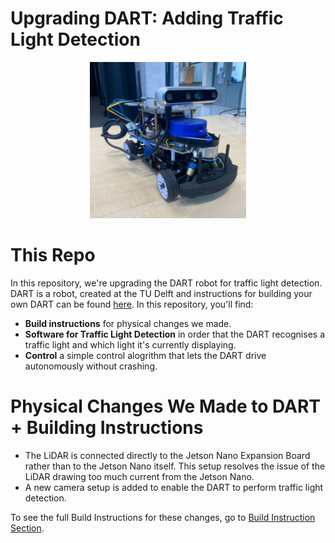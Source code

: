 # Upgrading DART: Adding Traffic Light Detection

<p align="center">
  <img src="images/DART.jpg" width="250">
</p>

# This Repo
In this repository, we're upgrading the DART robot for traffic light detection. DART is a robot, created at the TU Delft and instructions for building your own DART can be found [here](https://github.com/Lorenzo-Lyons/DART). In this repository, you'll find:
+ <b>Build instructions</b> for physical changes we made.
+ <b>Software for Traffic Light Detection</b> in order that the DART recognises a traffic light and which light it's currently displaying.
+ <b>Control</b> a simple control alogrithm that lets the DART drive autonomously without crashing.

# Physical Changes We Made to DART + Building Instructions
+ The LiDAR is connected directly to the Jetson Nano Expansion Board rather than to the Jetson Nano itself. This setup resolves the issue of the LiDAR drawing too much current from the Jetson Nano.
+ A new camera setup is added to enable the DART to perform traffic light detection.

To see the full Build Instructions for these changes, go to [Build Instruction Section](https://google.com).

#
